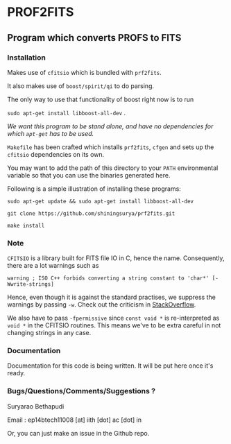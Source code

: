 # PROF2FITS
## Program which converts PROFS to FITS



### Installation
Makes use of `cfitsio` which is bundled with `prf2fits`. 

It also makes use of `boost/spirit/qi` to do parsing. 

The only way to use that functionality of boost right now is to run 

`sudo apt-get install libboost-all-dev` . 

*We want this program to be stand alone, and have no dependencies for which `apt-get` has to be used.*

`Makefile` has been crafted which installs `prf2fits`, `cfgen` and sets up the `cfitsio` dependencies on its own. 

You may want to add the path of this directory to your `PATH` environmental variable so that you can use the binaries generated here.

Following is a simple illustration of installing these programs:

`sudo apt-get update && sudo apt-get install libboost-all-dev`

`git clone https://github.com/shiningsurya/prf2fits.git`

`make install`


### Note

`CFITSIO` is a library built for FITS file IO in C, hence the name. Consequently, there are a lot warnings such as 

`warning ; ISO C++ forbids converting a string constant to 'char*' [-Wwrite-strings]`

Hence, even though it is against the standard practises, we suppress the warnings by passing `-w`.
Check out the criticism in [StackOverflow](https://stackoverflow.com/questions/8356223/assign-a-string-literal-to-a-char).

We also have to pass `-fpermissive` since `const void *` is re-interpreted as `void *` in the CFITSIO routines. This means we've to be extra careful in not changing strings in any case. 

### Documentation
Documentation for this code is being written. 
It will be put here once it's ready. 


### Bugs/Questions/Comments/Suggestions ?
Suryarao Bethapudi 

Email : ep14btech11008 [at] iith [dot] ac [dot] in

Or, you can just make an issue in the Github repo.


